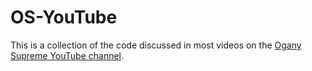 # OS-YouTube

This is a collection of the code discussed in most videos on the [Ogany Supreme YouTube channel](https://www.youtube.com/channel/UCRczpwf7j-rSrdOhm9NQ6GQ).
